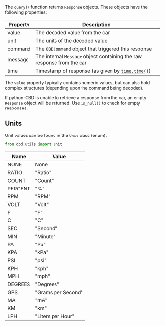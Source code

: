 The `query()` function returns `Response` objects. These objects have the following properties:

| Property | Description                                                            |
|----------|------------------------------------------------------------------------|
| value    | The decoded value from the car                                         |
| unit     | The units of the decoded value                                         |
| command  | The `OBDCommand` object that triggered this response                     |
| message  | The internal `Message` object containing the raw response from the car |
| time     | Timestamp of response (as given by [`time.time()`](https://docs.python.org/2/library/time.html#time.time)) |

The `value` property typically contains numeric values, but can also hold complex structures (depending upon the command being decoded).

If python-OBD is unable to retrieve a response from the car, an empty `Response` object will be returned. Use `is_null()` to check for empty responses.

## Units

Unit values can be found in the `Unit` class (enum).

```python
from obd.utils import Unit
```

| Name        | Value              |
|-------------|--------------------|
| NONE        | None               |
| RATIO       | "Ratio"            |
| COUNT       | "Count"            |
| PERCENT     | "%"                |
| RPM         | "RPM"              |
| VOLT        | "Volt"             |
| F           | "F"                |
| C           | "C"                |
| SEC         | "Second"           |
| MIN         | "Minute"           |
| PA          | "Pa"               |
| KPA         | "kPa"              |
| PSI         | "psi"              |
| KPH         | "kph"              |
| MPH         | "mph"              |
| DEGREES     | "Degrees"          |
| GPS         | "Grams per Second" |
| MA          | "mA"               |
| KM          | "km"               |
| LPH         | "Liters per Hour"  |
